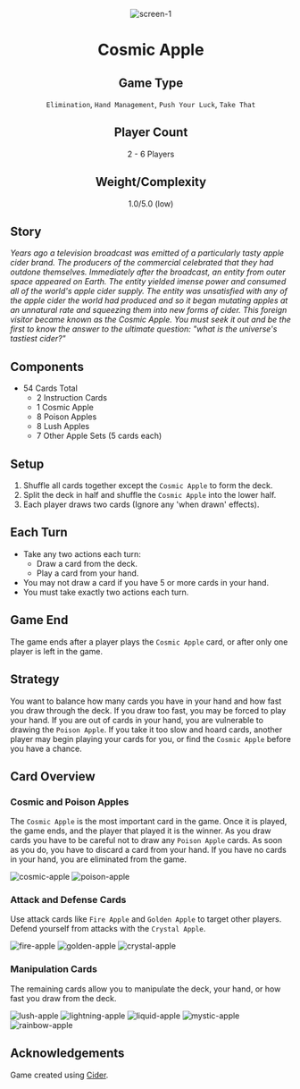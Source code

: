 <div align="center">

![screen-1]
        
# Cosmic Apple

## Game Type
`Elimination`, `Hand Management`, `Push Your Luck`, `Take That`

## Player Count
2 - 6 Players

## Weight/Complexity
1.0/5.0 (low)

</div>

## Story

<i>Years ago a television broadcast was emitted of a particularly tasty apple cider brand. The producers of the commercial celebrated that they had outdone themselves. Immediately after the broadcast, an entity from outer space appeared on Earth. The entity yielded imense power and consumed all of the world's apple cider supply. The entity was unsatisfied with any of the apple cider the world had produced and so 
it began mutating apples at an unnatural rate and squeezing them into new forms of cider. This foreign visitor became known as the Cosmic Apple. You must seek it out and be the first to know the answer to the ultimate question: "what is the universe's tastiest cider?"</i>

## Components
- 54 Cards Total
  - 2 Instruction Cards
  - 1 Cosmic Apple
  - 8 Poison Apples
  - 8 Lush Apples
  - 7 Other Apple Sets (5 cards each)

## Setup

1. Shuffle all cards together except the `Cosmic Apple` to form the deck.
2. Split the deck in half and shuffle the `Cosmic Apple` into the lower half.
3. Each player draws two cards (Ignore any 'when drawn' effects).
        
## Each Turn

- Take any two actions each turn:
  - Draw a card from the deck.
  - Play a card from your hand.
- You may not draw a card if you have 5 or more cards in your hand.
- You must take exactly two actions each turn.

## Game End

The game ends after a player plays the `Cosmic Apple` card, or after only one player is left in the game.

## Strategy
You want to balance how many cards you have in your hand and how fast you draw through the deck. If you draw too fast, you may be forced to play your hand. If you are out of cards in your hand, you are vulnerable to drawing the `Poison Apple`. If you take it too slow and hoard cards, another player may begin playing your cards for you, or find the `Cosmic Apple` before you have a chance.

## Card Overview

### Cosmic and Poison Apples
The `Cosmic Apple` is the most important card in the game. Once it is played, the game ends, and the player that played it is the winner. As you draw cards you have to be careful not to draw any `Poison Apple` cards. As soon as you do, you have to discard a card from your hand. If you have no cards in your hand, you are eliminated from the game.

![cosmic-apple]
![poison-apple]

### Attack and Defense Cards
Use attack cards like `Fire Apple` and `Golden Apple` to target other players. Defend yourself from attacks with the `Crystal Apple`.

![fire-apple]
![golden-apple]
![crystal-apple]


### Manipulation Cards
The remaining cards allow you to manipulate the deck, your hand, or how fast you draw from the deck.

![lush-apple]
![lightning-apple]
![liquid-apple]
![mystic-apple]
![rainbow-apple]

## Acknowledgements
Game created using [Cider][cider].


[cider]: https://github.com/oatear/cider
[screen-1]: assets/cosmic-apple.png
[cosmic-apple]: guide/cosmic-apple.png
[crystal-apple]: guide/crystal-apple.png
[fire-apple]: guide/fire-apple.png
[golden-apple]: guide/golden-apple.png
[lightning-apple]: guide/lightning-apple.png
[liquid-apple]: guide/liquid-apple.png
[lush-apple]: guide/lush-apple.png
[mystic-apple]: guide/mystic-apple.png
[poison-apple]: guide/poison-apple.png
[rainbow-apple]: guide/rainbow-apple.png
